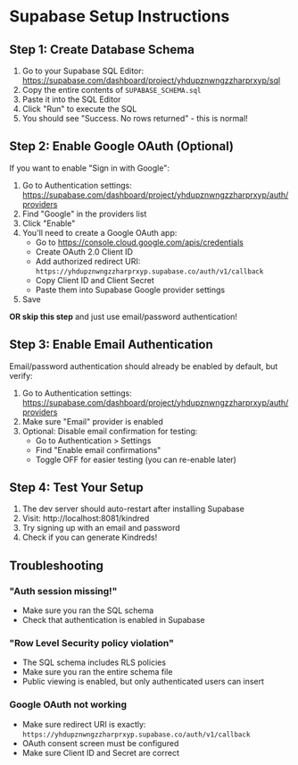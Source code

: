 # Supabase Setup Instructions

## Step 1: Create Database Schema

1. Go to your Supabase SQL Editor: https://supabase.com/dashboard/project/yhdupznwngzzharprxyp/sql
2. Copy the entire contents of `SUPABASE_SCHEMA.sql`
3. Paste it into the SQL Editor
4. Click "Run" to execute the SQL
5. You should see "Success. No rows returned" - this is normal!

## Step 2: Enable Google OAuth (Optional)

If you want to enable "Sign in with Google":

1. Go to Authentication settings: https://supabase.com/dashboard/project/yhdupznwngzzharprxyp/auth/providers
2. Find "Google" in the providers list
3. Click "Enable"
4. You'll need to create a Google OAuth app:
   - Go to https://console.cloud.google.com/apis/credentials
   - Create OAuth 2.0 Client ID
   - Add authorized redirect URI: `https://yhdupznwngzzharprxyp.supabase.co/auth/v1/callback`
   - Copy Client ID and Client Secret
   - Paste them into Supabase Google provider settings
5. Save

**OR skip this step** and just use email/password authentication!

## Step 3: Enable Email Authentication

Email/password authentication should already be enabled by default, but verify:

1. Go to Authentication settings: https://supabase.com/dashboard/project/yhdupznwngzzharprxyp/auth/providers
2. Make sure "Email" provider is enabled
3. Optional: Disable email confirmation for testing:
   - Go to Authentication > Settings
   - Find "Enable email confirmations"
   - Toggle OFF for easier testing (you can re-enable later)

## Step 4: Test Your Setup

1. The dev server should auto-restart after installing Supabase
2. Visit: http://localhost:8081/kindred
3. Try signing up with an email and password
4. Check if you can generate Kindreds!

## Troubleshooting

### "Auth session missing!"
- Make sure you ran the SQL schema
- Check that authentication is enabled in Supabase

### "Row Level Security policy violation"
- The SQL schema includes RLS policies
- Make sure you ran the entire schema file
- Public viewing is enabled, but only authenticated users can insert

### Google OAuth not working
- Make sure redirect URI is exactly: `https://yhdupznwngzzharprxyp.supabase.co/auth/v1/callback`
- OAuth consent screen must be configured
- Make sure Client ID and Secret are correct
